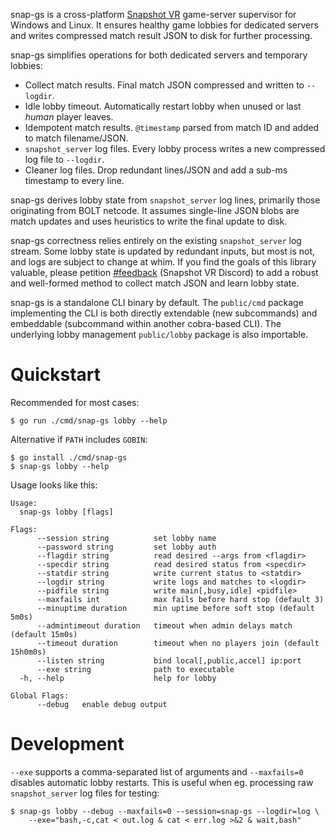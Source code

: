 snap-gs is a cross-platform [Snapshot VR](https://snapshotvr.com/) game-server
supervisor for Windows and Linux. It ensures healthy game lobbies for dedicated
servers and writes compressed match result JSON to disk for further processing.

snap-gs simplifies operations for both dedicated servers and temporary lobbies:

* Collect match results. Final match JSON compressed and written to `--logdir`.
* Idle lobby timeout. Automatically restart lobby when unused or last _human_ player leaves.
* Idempotent match results. `@timestamp` parsed from match ID and added to match filename/JSON.
* `snapshot_server` log files. Every lobby process writes a new compressed log file to `--logdir`.
* Cleaner log files. Drop redundant lines/JSON and add a sub-ms timestamp to every line.

snap-gs derives lobby state from `snapshot_server` log lines, primarily those
originating from BOLT netcode. It assumes single-line JSON blobs are match
updates and uses heuristics to write the final update to disk.

snap-gs correctness relies entirely on the existing `snapshot_server` log stream.
Some lobby state is updated by redundant inputs, but most is not, and logs are
subject to change at whim. If you find the goals of this library valuable,
please petition [#feedback](https://discord.com/channels/605073897372647435/605074079497715712)
(Snapshot VR Discord) to add a robust and well-formed method to collect match
JSON and learn lobby state.

snap-gs is a standalone CLI binary by default. The `public/cmd` package
implementing the CLI is both directly extendable (new subcommands) and
embeddable (subcommand within another cobra-based CLI). The underlying lobby
management `public/lobby` package is also importable.

# Quickstart

Recommended for most cases:

    $ go run ./cmd/snap-gs lobby --help

Alternative if `PATH` includes `GOBIN`:

    $ go install ./cmd/snap-gs
    $ snap-gs lobby --help

Usage looks like this:

    Usage:
      snap-gs lobby [flags]

    Flags:
          --session string          set lobby name
          --password string         set lobby auth
          --flagdir string          read desired --args from <flagdir>
          --specdir string          read desired status from <specdir>
          --statdir string          write current status to <statdir>
          --logdir string           write logs and matches to <logdir>
          --pidfile string          write main[,busy,idle] <pidfile>
          --maxfails int            max fails before hard stop (default 3)
          --minuptime duration      min uptime before soft stop (default 5m0s)
          --admintimeout duration   timeout when admin delays match (default 15m0s)
          --timeout duration        timeout when no players join (default 15h0m0s)
          --listen string           bind local[,public,accel] ip:port
          --exe string              path to executable
      -h, --help                    help for lobby

    Global Flags:
          --debug   enable debug output

# Development

`--exe` supports a comma-separated list of arguments and `--maxfails=0`
disables automatic lobby restarts. This is useful when eg. processing raw
`snapshot_server` log files for testing:

    $ snap-gs lobby --debug --maxfails=0 --session=snap-gs --logdir=log \
        --exe="bash,-c,cat < out.log & cat < err.log >&2 & wait,bash"

